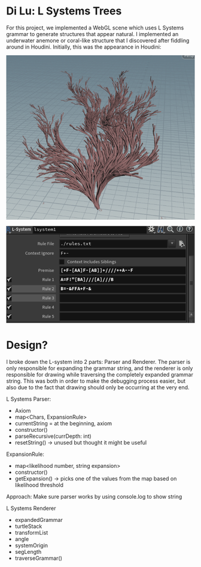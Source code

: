 Di Lu: L Systems Trees
=====================================

For this project, we implemented a WebGL scene which uses L Systems grammar to generate structures that appear natural. 
I implemented an underwater anemone or coral-like structure that I discovered after fiddling around in Houdini. Initially, this was
the appearance in Houdini:

![](anemone.png)

![](anemonerule.png)


Design?
=================

I broke down the L-system into 2 parts: Parser and Renderer. The parser is only responsible for expanding the grammar string, and the renderer is only responsible for drawing while traversing the completely expanded grammar string. This was both in order to make the debugging process easier, but also due to the fact that drawing should only be occurring at the very end.

L Systems Parser: 

- Axiom
- map<Chars, ExpansionRule>
- currentString = at the beginning, axiom
- constructor()
- parseRecursive(currDepth: int)
- resetString() -> unused but thought it might be useful

ExpansionRule: 

- map<likelihood number, string expansion>
- constructor()
- getExpansion() -> picks one of the values from the map based on likelihood threshold


Approach: Make sure parser works by using console.log to show string


L Systems Renderer

- expandedGrammar
- turtleStack
- transformList
- angle
- systemOrigin
- segLength
- traverseGrammar()



